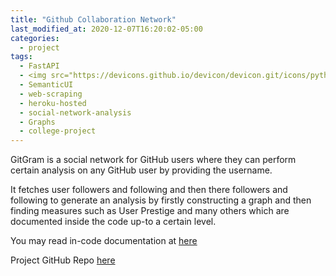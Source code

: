 ```yaml
---
title: "Github Collaboration Network"
last_modified_at: 2020-12-07T16:20:02-05:00
categories:
  - project
tags:
  - FastAPI
  - <img src="https://devicons.github.io/devicon/devicon.git/icons/python/python-original.svg" alt="python" width="40" height="40">
  - SemanticUI
  - web-scraping
  - heroku-hosted
  - social-network-analysis
  - Graphs
  - college-project
---
```


GitGram is a social network for GitHub users where they can perform certain analysis on any GitHub user by providing the username.

It fetches user followers and following and then there followers and following to generate an analysis by firstly constructing a graph and then finding measures such as User Prestige and many others which are documented inside the code up-to a certain level.

You may read in-code documentation at [here](https://github.com/1UC1F3R616/Github-Collaboration-Network/tree/main/utils)

Project GitHub Repo [here](https://github.com/1UC1F3R616/Github-Collaboration-Network)